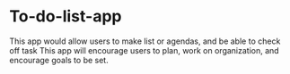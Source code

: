 # To-do-list-app
 This app would allow users to make list or agendas, and be able to check off task
This app will encourage users to plan, work on organization, and encourage goals to be set.